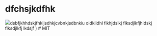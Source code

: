 # dfchsjkdfhk 
![](https://avatars2.githubusercontent.com/u/59028381?v=4)dsbfjkhhdskjfhkljsdhkjcvbnkjsdbnkiu oidklidhl fikhjdslkj flksdjlkfjhldskj flksdjlkfj lkdsjf ) # 
MIT
